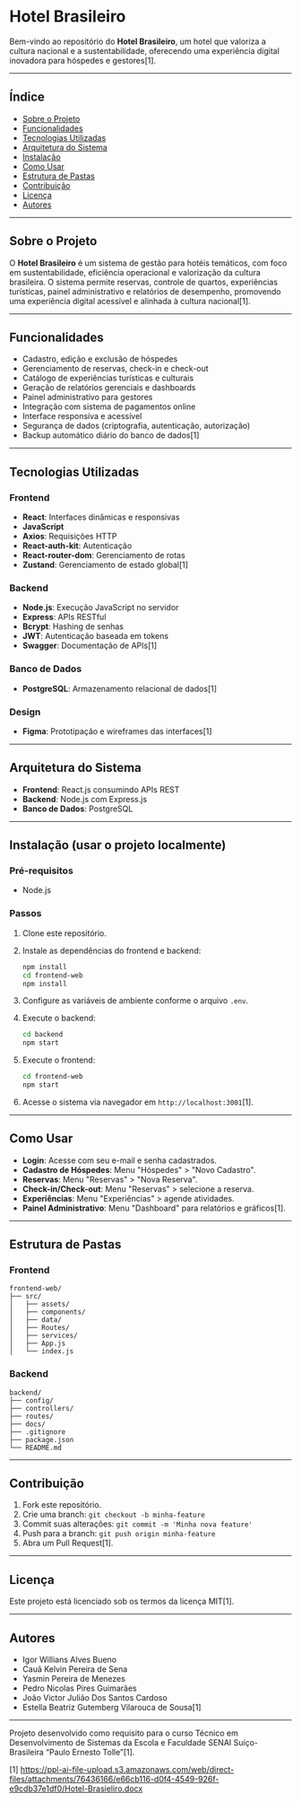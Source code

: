 # Hotel Brasileiro

Bem-vindo ao repositório do **Hotel Brasileiro**, um hotel que valoriza a cultura nacional e a sustentabilidade, oferecendo uma experiência digital inovadora para hóspedes e gestores[1].

---

## Índice

- [Sobre o Projeto](#sobre-o-projeto)
- [Funcionalidades](#funcionalidades)
- [Tecnologias Utilizadas](#tecnologias-utilizadas)
- [Arquitetura do Sistema](#arquitetura-do-sistema)
- [Instalação](#instalação)
- [Como Usar](#como-usar)
- [Estrutura de Pastas](#estrutura-de-pastas)
- [Contribuição](#contribuição)
- [Licença](#licença)
- [Autores](#autores)

---

## Sobre o Projeto

O **Hotel Brasileiro** é um sistema de gestão para hotéis temáticos, com foco em sustentabilidade, eficiência operacional e valorização da cultura brasileira. O sistema permite reservas, controle de quartos, experiências turísticas, painel administrativo e relatórios de desempenho, promovendo uma experiência digital acessível e alinhada à cultura nacional[1].

---

## Funcionalidades

- Cadastro, edição e exclusão de hóspedes
- Gerenciamento de reservas, check-in e check-out
- Catálogo de experiências turísticas e culturais
- Geração de relatórios gerenciais e dashboards
- Painel administrativo para gestores
- Integração com sistema de pagamentos online
- Interface responsiva e acessível
- Segurança de dados (criptografia, autenticação, autorização)
- Backup automático diário do banco de dados[1]

---

## Tecnologias Utilizadas

### Frontend

- **React**: Interfaces dinâmicas e responsivas
- **JavaScript**
- **Axios**: Requisições HTTP
- **React-auth-kit**: Autenticação
- **React-router-dom**: Gerenciamento de rotas
- **Zustand**: Gerenciamento de estado global[1]

### Backend

- **Node.js**: Execução JavaScript no servidor
- **Express**: APIs RESTful
- **Bcrypt**: Hashing de senhas
- **JWT**: Autenticação baseada em tokens
- **Swagger**: Documentação de APIs[1]

### Banco de Dados

- **PostgreSQL**: Armazenamento relacional de dados[1]

### Design

- **Figma**: Prototipação e wireframes das interfaces[1]

---

## Arquitetura do Sistema

- **Frontend**: React.js consumindo APIs REST
- **Backend**: Node.js com Express.js
- **Banco de Dados**: PostgreSQL

---

## Instalação (usar o projeto localmente)

### Pré-requisitos

- Node.js

### Passos

1. Clone este repositório.
2. Instale as dependências do frontend e backend:
   ```bash
   npm install
   cd frontend-web
   npm install
   ```
3. Configure as variáveis de ambiente conforme o arquivo `.env`.

4. Execute o backend:
   ```bash
   cd backend
   npm start
   ```
5. Execute o frontend:
   ```bash
   cd frontend-web
   npm start
   ```
6. Acesse o sistema via navegador em `http://localhost:3001`[1].

---

## Como Usar

- **Login**: Acesse com seu e-mail e senha cadastrados.
- **Cadastro de Hóspedes**: Menu "Hóspedes" > "Novo Cadastro".
- **Reservas**: Menu "Reservas" > "Nova Reserva".
- **Check-in/Check-out**: Menu "Reservas" > selecione a reserva.
- **Experiências**: Menu "Experiências" > agende atividades.
- **Painel Administrativo**: Menu "Dashboard" para relatórios e gráficos[1].

---

## Estrutura de Pastas

### Frontend

```
frontend-web/
├── src/
│   ├── assets/
│   ├── components/
│   ├── data/
│   ├── Routes/
│   ├── services/
│   ├── App.js
│   └── index.js
```

### Backend

```
backend/
├── config/
├── controllers/
├── routes/
├── docs/
├── .gitignore
├── package.json
└── README.md
```


---

## Contribuição

1. Fork este repositório.
2. Crie uma branch: `git checkout -b minha-feature`
3. Commit suas alterações: `git commit -m 'Minha nova feature'`
4. Push para a branch: `git push origin minha-feature`
5. Abra um Pull Request[1].

---

## Licença

Este projeto está licenciado sob os termos da licença MIT[1].

---

## Autores

- Igor Willians Alves Bueno
- Cauã Kelvin Pereira de Sena
- Yasmin Pereira de Menezes
- Pedro Nicolas Pires Guimarães
- João Victor Julião Dos Santos Cardoso
- Estella Beatriz Gutemberg Vilarouca de Sousa[1]

---

Projeto desenvolvido como requisito para o curso Técnico em Desenvolvimento de Sistemas da Escola e Faculdade SENAI Suíço-Brasileira “Paulo Ernesto Tolle”[1].

[1] https://ppl-ai-file-upload.s3.amazonaws.com/web/direct-files/attachments/76436166/e66cb116-d0f4-4549-926f-e9cdb37e1df0/Hotel-Brasieliro.docx
